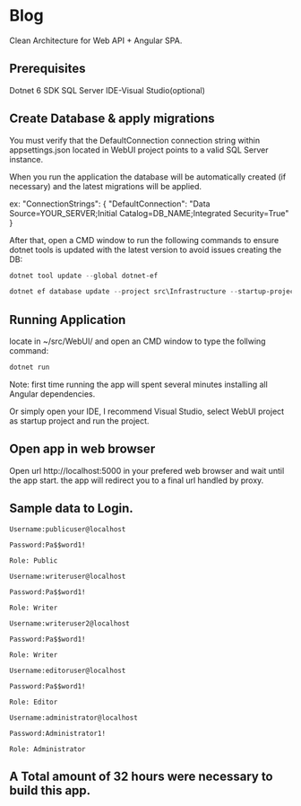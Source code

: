 # Blog
Clean Architecture for Web API + Angular SPA.

## Prerequisites

Dotnet 6 SDK
SQL Server
IDE-Visual Studio(optional)


## Create Database & apply migrations

You must verify that the DefaultConnection connection string within appsettings.json located in WebUI project points to a valid SQL Server instance.

When you run the application the database will be automatically created (if necessary) and the latest migrations will be applied.

ex: "ConnectionStrings": {
    "DefaultConnection": "Data Source=YOUR_SERVER;Initial Catalog=DB_NAME;Integrated Security=True"
  }
  
  
  After that, open a CMD window to run the following commands to ensure dotnet tools is updated with the latest version to avoid issues creating the DB:
  
  
```powershell
dotnet tool update --global dotnet-ef

dotnet ef database update --project src\Infrastructure --startup-project src\WebUI
```

## Running Application
locate in ~/src/WebUI/ and open an CMD window to type the follwing command:

```powershell
dotnet run
```
Note: first time running the app will spent several minutes installing all Angular dependencies.

Or simply open your IDE, I recommend Visual Studio, select WebUI project as startup project and run the project.

## Open app in web browser
Open url http://localhost:5000 in your prefered web browser and wait until the app start.
the app will redirect you to a final url handled by proxy.

## Sample data to Login.

```
Username:publicuser@localhost

Password:Pa$$word1!

Role: Public
```
```
Username:writeruser@localhost

Password:Pa$$word1!

Role: Writer
```
```
Username:writeruser2@localhost

Password:Pa$$word1!

Role: Writer
```
```
Username:editoruser@localhost

Password:Pa$$word1!

Role: Editor
```
```
Username:administrator@localhost

Password:Administrator1!

Role: Administrator
```

## A Total amount of 32 hours were necessary to build this app.
